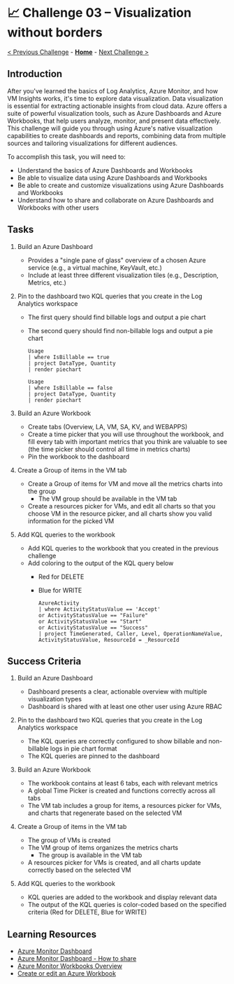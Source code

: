 # 📈 Challenge 03 – Visualization without borders

[< Previous Challenge](./Challenge-02.md) - **[Home](./Readme.md)** - [Next Challenge >](./Challenge-04.md)

## Introduction
After you've learned the basics of Log Analytics, Azure Monitor, and how VM Insights works, it's time to explore data visualization. Data visualization is essential for extracting actionable insights from cloud data. Azure offers a suite of powerful visualization tools, such as Azure Dashboards and Azure Workbooks, that help users analyze, monitor, and present data effectively. This challenge will guide you through using Azure's native visualization capabilities to create dashboards and reports, combining data from multiple sources and tailoring visualizations for different audiences.

To accomplish this task, you will need to:
- Understand the basics of Azure Dashboards and Workbooks
- Be able to visualize data using Azure Dashboards and Workbooks
- Be able to create and customize visualizations using Azure Dashboards and Workbooks
- Understand how to share and collaborate on Azure Dashboards and Workbooks with other users

## Tasks
1. Build an Azure Dashboard
   - Provides a "single pane of glass" overview of a chosen Azure service (e.g., a virtual machine, KeyVault, etc.)
   - Include at least three different visualization tiles (e.g., Description, Metrics, etc.)

2. Pin to the dashboard two KQL queries that you create in the Log Analytics workspace
    - The first query should find billable logs and output a pie chart
    - The second query should find non-billable logs and output a pie chart

        ```
        Usage
        | where IsBillable == true
        | project DataType, Quantity
        | render piechart
        ```

        ```
        Usage
        | where IsBillable == false
        | project DataType, Quantity
        | render piechart
        ```

3. Build an Azure Workbook
    - Create tabs (Overview, LA, VM, SA, KV, and WEBAPPS)
    - Create a time picker that you will use throughout the workbook, and fill every tab with important metrics that you think are valuable to see (the time picker should control all time in metrics charts)
    - Pin the workbook to the dashboard

4. Create a Group of items in the VM tab
    - Create a Group of items for VM and move all the metrics charts into the group
      - The VM group should be available in the VM tab
    - Create a resources picker for VMs, and edit all charts so that you choose VM in the resource picker, and all charts show you valid information for the picked VM

5. Add KQL queries to the workbook
    - Add KQL queries to the workbook that you created in the previous challenge
    - Add coloring to the output of the KQL query below
      - Red for DELETE
      - Blue for WRITE

        ```
        AzureActivity
        | where ActivityStatusValue == 'Accept'
        or ActivityStatusValue == "Failure"
        or ActivityStatusValue == "Start"
        or ActivityStatusValue == "Success"
        | project TimeGenerated, Caller, Level, OperationNameValue, ActivityStatusValue, ResourceId = _ResourceId
        ```

## Success Criteria
1. Build an Azure Dashboard
   - Dashboard presents a clear, actionable overview with multiple visualization types
   - Dashboard is shared with at least one other user using Azure RBAC

2. Pin to the dashboard two KQL queries that you create in the Log Analytics workspace
   - The KQL queries are correctly configured to show billable and non-billable logs in pie chart format
   - The KQL queries are pinned to the dashboard

3. Build an Azure Workbook
   - The workbook contains at least 6 tabs, each with relevant metrics
   - A global Time Picker is created and functions correctly across all tabs
   - The VM tab includes a group for items, a resources picker for VMs, and charts that regenerate based on the selected VM

4. Create a Group of items in the VM tab
    - The group of VMs is created
    - The VM group of items organizes the metrics charts
      - The group is available in the VM tab
    - A resources picker for VMs is created, and all charts update correctly based on the selected VM

5. Add KQL queries to the workbook
   - KQL queries are added to the workbook and display relevant data
   - The output of the KQL queries is color-coded based on the specified criteria (Red for DELETE, Blue for WRITE)

## Learning Resources
- [Azure Monitor Dashboard](https://learn.microsoft.com/en-us/azure/azure-portal/azure-portal-dashboards)
- [Azure Monitor Dashboard - How to share](https://learn.microsoft.com/en-us/azure/azure-portal/azure-portal-dashboard-share-access)
- [Azure Monitor Workbooks Overview](https://learn.microsoft.com/en-us/azure/azure-monitor/visualize/workbooks-overview)
- [Create or edit an Azure Workbook](https://learn.microsoft.com/en-us/azure/azure-monitor/visualize/workbooks-create-workbook)